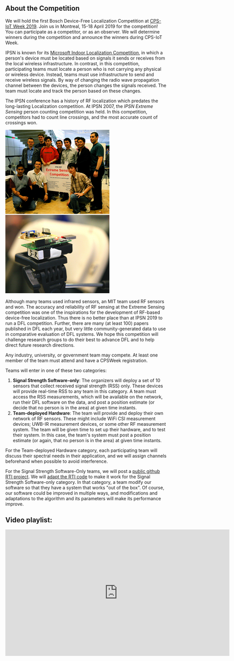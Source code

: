 ## About the Competition

We will hold the first Bosch Device-Free Localization Competition at [CPS-IoT Week 2019](http://cpslab.cs.mcgill.ca/cpsiotweek2019/).  Join us in Montreal, 15-18 April 2019 for the competition!  You can participate as a competitor, or as an observer.  We will determine winners during the competition and announce the winners during CPS-IoT Week.

IPSN is known for its [Microsoft Indoor Localization Competition](https://www.microsoft.com/en-us/research/event/microsoft-indoor-localization-competition-ipsn-2018/), in which a person's device must be located based on signals it sends or receives from the local wireless infrastructure.  In contrast, in this competition, participating teams must locate a person who is not carrying any physical or wireless device.  Instead, teams must use infrastructure to send and receive wireless signals.  By way of changing the radio wave propagation channel between the devices, the person changes the signals received.  The team must locate and track the person based on these changes.  

The IPSN conference has a history of RF localization which predates the long-lasting Localization competition. At IPSN 2007, the _IPSN Extreme Sensing_ person counting competition was held.  In this competition, competitors had to count line crossings, and the most accurate count of crossings won.

<img src="img_0438_sm.png" width="325">
<img src="img_0386_sm.png" width="325">

Although many teams used infrared sensors, an MIT team used RF sensors and won.  The accuracy and reliability of RF sensing at the Extreme Sensing competition was one of the inspirations for the development of RF-based device-free localization.  Thus there is no better place than at IPSN 2019 to run a DFL competition.  Further, there are many (at least 100) papers published in DFL each year, but very little community-generated data to use in comparative evaluation of DFL systems.  We hope this competition will challenge research groups to do their best to advance DFL and to help direct future research directions.  

Any industry, university, or government team may compete.  At least one member of the team must attend and have a CPSWeek registration.

Teams will enter in one of these two categories:
1. **Signal Strength Software-only**: The organizers will deploy a set of 10 sensors that collect received signal strength (RSS) only.  These devices will provide real-time RSS to any team in this category.  A team must access the RSS measurements, which will be available on the network, run their DFL software on the data, and post a position estimate (or decide that no person is in the area) at given time instants.
2. **Team-deployed Hardware**:  The team will provide and deploy their own network of RF sensors.  These might include WiFi CSI measurement devices; UWB-IR measurement devices, or some other RF measurement system.  The team will be given time to set up their hardware, and to test their system.  In this case, the team's system must post a position estimate (or again, that no person is in the area) at given time instants.

For the Team-deployed Hardware category, each participating team will discuss their spectral needs in their application, and we will assign channels beforehand when possible to avoid interference.

For the Signal Strength Software-Only teams, we will post a [public github RTI project](https://github.com/npatwari/dflcompetition).  We will [adapt the RTI code](https://github.com/npatwari/rti) to make it work for the Signal Strength Software-only category.  In that category, a team modify our software so that they have a system that works "out of the box".  Of course, our software could be improved in multiple ways, and modifications and adaptations to the algorithm and its parameters will make its performance improve.

## Video playlist:
<iframe width="700" height="394" src="https://www.youtube.com/embed/videoseries?list=PLQuDEk4rPDON5Hrf5Zp3Stx7pGibNB7kZ" frameborder="0" allow="autoplay; encrypted-media" allowfullscreen></iframe>

